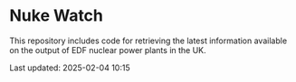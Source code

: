 # Nuke Watch

This repository includes code for retrieving the latest information available on the output of EDF nuclear power plants in the UK.

Last updated: 2025-02-04 10:15